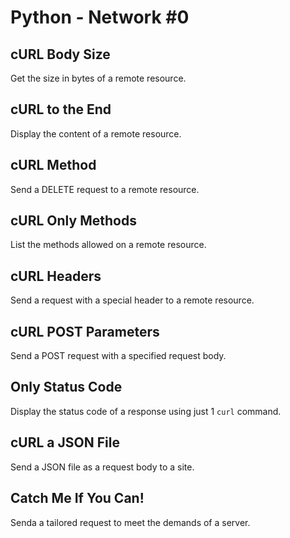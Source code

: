 # Python - Network #0

## cURL Body Size
Get the size in bytes of a remote resource.

## cURL to the End
Display the content of a remote resource.

## cURL Method
Send a DELETE request to a remote resource.

## cURL Only Methods
List the methods allowed on a remote resource.

## cURL Headers
Send a request with a special header to a remote resource.

## cURL POST Parameters
Send a POST request with a specified request body.

## Only Status Code
Display the status code of a response using just 1 `curl` command.

## cURL a JSON File
Send a JSON file as a request body to a site.

## Catch Me If You Can!
Senda a tailored request to meet the demands of a server.
